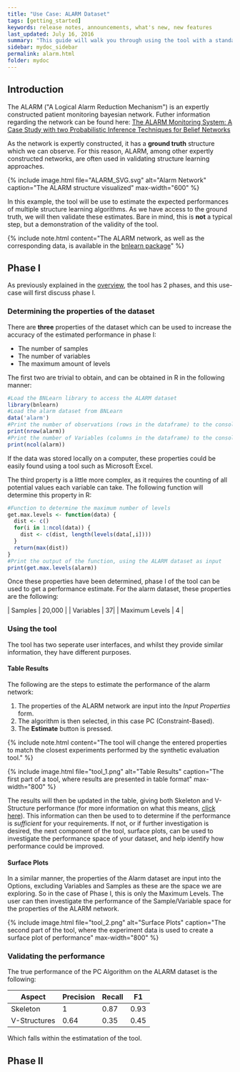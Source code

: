 ```yaml
---
title: "Use Case: ALARM Dataset"
tags: [getting_started]
keywords: release notes, announcements, what's new, new features
last_updated: July 16, 2016
summary: "This guide will walk you through using the tool with a standard bayesian network benchmarking dataset; ALARM."
sidebar: mydoc_sidebar
permalink: alarm.html
folder: mydoc
---
```


## Introduction

The ALARM ("A Logical Alarm Reduction Mechanism") is an expertly constructed patient monitoring bayesian network. Futher information regarding the network can be found here: [The ALARM Monitoring System: A Case Study with two Probabilistic Inference Techniques for Belief Networks](https://link.springer.com/chapter/10.1007/978-3-642-93437-7_28)

As the network is expertly constructed, it has a **ground truth** structure which we can observe. For this reason, ALARM, among other expertly constructed networks, are often used in validating structure learning approaches.

{% include image.html file="ALARM_SVG.svg" alt="Alarm Network" caption="The ALARM structure visualized" max-width="600" %}

In this example, the tool will be use to estimate the expected performances of multiple structure learning algorithms. As we have access to the ground truth, we will then validate these estimates. Bare in mind, this is **not** a typical step, but a demonstration of the validity of the tool.

{% include note.html content="The ALARM network, as well as the corresponding data, is available in the [bnlearn package](http://www.bnlearn.com/)" %}

## Phase I

As previously explained in the [overview](/index.html), the tool has 2 phases, and this use-case will first discuss phase I.

### Determining the properties of the dataset

There are **three** properties of the dataset which can be used to increase the accuracy of the estimated performance in phase I:

* The number of samples
* The number of variables
* The maximum amount of levels

The first two are trivial to obtain, and can be obtained in R in the following manner:

```r
#Load the BNLearn library to access the ALARM dataset
library(bnlearn)
#Load the alarm dataset from BNLearn
data('alarm')
#Print the number of observations (rows in the dataframe) to the console
print(nrow(alarm))
#Print the number of Variables (columns in the dataframe) to the console
print(ncol(alarm))
````
If the data was stored locally on a computer, these properties could be easily found using a tool such as Microsoft Excel.

The third property is a little more complex, as it requires the counting of all potential values each variable can take. The following function will determine this property in R:

```r
#Function to determine the maximum number of levels
get.max.levels <- function(data) {
  dist <- c()
  for(i in 1:ncol(data)) {
    dist <- c(dist, length(levels(data[,i])))
  }
  return(max(dist))
}
#Print the output of the function, using the ALARM dataset as input
print(get.max.levels(alarm))
````

Once these properties have been determined, phase I of the tool can be used to get a performance estimate. For the alarm dataset, these properties are the following:

| Samples | 20,000 | 
| Variables | 37| 
| Maximum Levels | 4 | 

### Using the tool

The tool has two seperate user interfaces, and whilst they provide similar information, they have different purposes.

#### Table Results

The following are the steps to estimate the performance of the alarm network:

1. The properties of the ALARM network are input into the *Input Properties* form.
2. The algorithm is then selected, in this case PC (Constraint-Based).
3. The **Estimate** button is pressed.

{% include note.html content="The tool will change the entered properties to match the closest experiments performed by the synthetic evaluation tool." %}

{% include image.html file="tool_1.png" alt="Table Results" caption="The first part of a tool, where results are presented in table format" max-width="800" %}

The results will then be updated in the table, giving both Skeleton and V-Structure performance (for more information on what this means, [click here](/skeleton.html)). This information can then be used to to determine if the performance is *sufficient* for your requirements.
If not, or if further investigation is desired, the next component of the tool, surface plots, can be used to investigate the performance space of your dataset, and help identify how performance could be improved.

#### Surface Plots

In a similar manner, the properties of the Alarm dataset are input into the Options, excluding Variables and Samples as these are the space we are exploring. So in the case of Phase I, this is only the Maximum Levels. The user can then investigate the performance of the Sample/Variable space for the properties of the ALARM network.

{% include image.html file="tool_2.png" alt="Surface Plots" caption="The second part of the tool, where the experiment data is used to create a surface plot of performance" max-width="800" %}


### Validating the performance

The true performance of the PC Algorithm on the ALARM dataset is the following:

| Aspect | Precision | Recall | F1 |
|-------|--------|---------|---------|
| Skeleton | 1 | 0.87 | 0.93 |
| V-Structures | 0.64 | 0.35 | 0.45 |

Which falls within the estimatation of the tool.

## Phase II